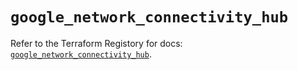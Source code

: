 # `google_network_connectivity_hub`

Refer to the Terraform Registory for docs: [`google_network_connectivity_hub`](https://www.terraform.io/docs/providers/google-beta/r/google_network_connectivity_hub).

